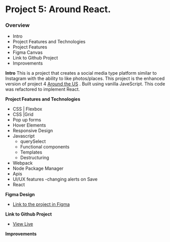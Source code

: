 # Project 5: Around React.

### Overview

- Intro
- Project Features and Technologies
- Project Features
- Figma Canvas
- Link to Github Project
- Improvements

**Intro**
This is a project that creates a social media type platform similar to Instagram with the ability to like photos/places. This project is the enhanced version of project 4 [Around the US](https://github.com/Kerwindows/web_project_4) . Built using vanilla JaveScript.
This code was refactored to implement React.

**Project Features and Technologies**

- CSS | Flexbox
- CSS |Grid
- Pop up forms
- Hover Elements
- Responsive Design
- Javascript
  - querySelect
  - Functional components
  - Templates
  - Destructuring
- Webpack
- Node Package Manager
- Apis
- UI/UX features
  -changing alerts on Save
- React

**Figma Design**

- [Link to the project in Figma](https://www.figma.com/file/SurN1jaeEQIhuZEDMhmWWf/Sprint-4-Around-The-U.S.-desktop-mobile?node-id=0%3A1)

**Link to Github Project**
- [View Live](https://kerwindows.github.io/around-react/)

**Improvements**
